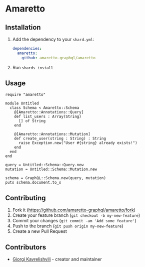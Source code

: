 # Amaretto

## Installation

1. Add the dependency to your `shard.yml`:

   ```yaml
   dependencies:
     amaretto:
       github: amaretto-graphql/amaretto
   ```

2. Run `shards install`

## Usage

```crystal
require "amaretto"

module Untitled
  class Schema < Amaretto::Schema
    @[Amaretto::Annotations::Query]
    def list_users : Array(String)
      [] of String
    end

    @[Amaretto::Annotations::Mutation]
    def create_user(string : String) : String
      raise Exception.new("User #{string} already exists!")
    end
  end
end

query = Untitled::Schema::Query.new
mutation = Untitled::Schema::Mutation.new

schema = GraphQL::Schema.new(query, mutation)
puts schema.document.to_s
```

## Contributing

1. Fork it (<https://github.com/amaretto-graphql/amaretto/fork>)
2. Create your feature branch (`git checkout -b my-new-feature`)
3. Commit your changes (`git commit -am 'Add some feature'`)
4. Push to the branch (`git push origin my-new-feature`)
5. Create a new Pull Request

## Contributors

- [Giorgi Kavrelishvili](https://github.com/grkek) - creator and maintainer

